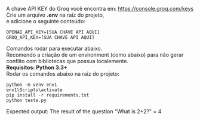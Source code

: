 A chave API KEY do Groq você encontra em: https://console.groq.com/keys  
Crie um arquivo **.env** na raiz do projeto,  
e adicione o seguinte conteúdo:  
```
OPENAI_API_KEY=[SUA CHAVE API AQUI]  
GROQ_API_KEY=[SUA CHAVE API AQUI]
```

Comandos rodar para executar abaixo.  
Recomendo a criação de um environment (como abaixo) para não gerar conflito com bibliotecas que possua localemente.  
**Requisitos: Python 3.3+**  
Rodar os comandos abaixo na raiz do projeto:
``` 
python -m venv env1
env1\Scripts\activate
pip install -r requirements.txt
python teste.py
```
Expected output:
The result of the question "What is 2+2?" = 4
